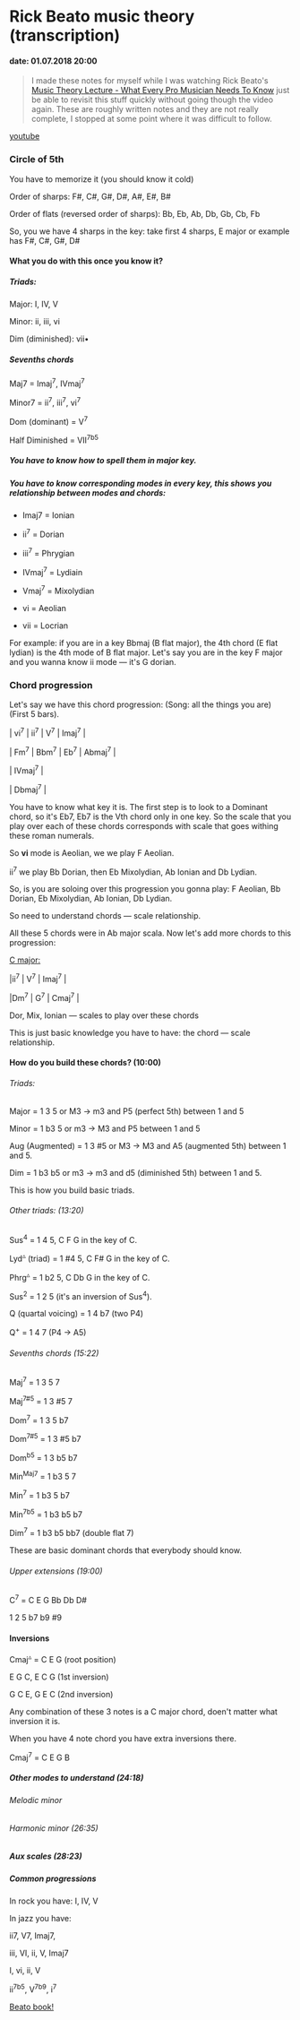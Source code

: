 # Rick Beato music theory (transcription)
#### date: 01.07.2018 20:00

> I made these notes for myself while I was watching Rick Beato's [Music Theory Lecture - What Every Pro Musician Needs To Know](https://www.youtube.com/watch?v=T5SmcH11kUk) 
> just be able to revisit this stuff quickly without going though the video again.
> These are roughly written notes and they are not really complete, I stopped at some point where it was difficult to follow.

[youtube](https://www.youtube.com/watch?v=T5SmcH11kUk)

### Circle of 5th

You have to memorize it (you should know it cold)

Order of sharps: F#, C#, G#, D#, A#, E#, B#

Order of flats (reversed order of sharps): Bb, Eb, Ab, Db, Gb, Cb, Fb

So, you we have 4 sharps in the key: take first 4 sharps, E major or example has F#, C#, G#, D#

#### What you do with this once you know it?

##### Triads:

Major: I, IV, V

Minor: ii, iii, vi

Dim (diminished): vii•

##### Sevenths chords

Maj7 = Imaj<sup>7</sup>, IVmaj<sup>7</sup>

Minor7 = ii<sup>7</sup>, iii<sup>7</sup>, vi<sup>7</sup>

Dom (dominant) = V<sup>7</sup>

Half Diminished = VII<sup>7b5</sup>

##### You have to know how to spell them in major key.

##### You have to know corresponding modes in every key, this shows you relationship between modes and chords:

* Imaj7 = Ionian

* ii<sup>7</sup> = Dorian

* iii<sup>7</sup> = Phrygian

* IVmaj<sup>7</sup> = Lydiain

* Vmaj<sup>7</sup> = Mixolydian

* vi = Aeolian

* ​vii = Locrian

For example: if you are in a key Bbmaj (B flat major), the 4th chord (E flat lydian) is the 4th mode of B flat major. Let's say you are in the key F major and you wanna know ii mode — it's G dorian.

### Chord progression

Let's say we have this chord progression: (Song: all the things you are) (First 5 bars).

|​ vi<sup>7</sup>    | ii<sup>7</sup>  |   V<sup>7</sup>      |   Imaj<sup>7</sup> |

| Fm<sup>7</sup>    | Bbm<sup>7</sup> |   Eb<sup>7</sup>     | Abmaj<sup>7</sup>  | 

|​ IVmaj<sup>7</sup> |

| Dbmaj<sup>7</sup> |

You have to know what key it is. The first step is to look to a Dominant chord, so it's Eb7, Eb7 is the Vth chord only in one key. So the scale that you play over each of these chords corresponds with scale that goes withing these roman numerals. 

So **vi** mode is Aeolian, we we play F Aeolian. 

ii<sup>7</sup> we play Bb Dorian, then Eb Mixolydian, Ab Ionian and Db Lydian.

So, is you are soloing over this progression you gonna play: F Aeolian, Bb Dorian, Eb Mixolydian, Ab Ionian, Db Lydian.

So need to understand chords — scale relationship.

All these 5 chords were in Ab major scala. Now let's add more chords to this progression:

<u>C major:</u>

|ii<sup>7</sup>  |  V<sup>7</sup>  | Imaj<sup>7</sup> |

|Dm<sup>7</sup>  |  G<sup>7</sup>  | Cmaj<sup>7</sup> |

Dor,  Mix,  Ionian — scales to play over these chords

This is just basic knowledge you have to have: the chord — scale relationship.

#### How do you build these chords? (10:00)

###### Triads:

Major = 1 3  5 or M3 → m3 and P5 (perfect 5th) between 1 and 5

Minor = 1 b3 5 or m3 → M3 and P5 between 1 and 5

Aug (Augmented) =  1 3 #5 or M3 → M3 and A5 (augmented 5th) between 1 and 5.

Dim = 1 b3 b5 or m3 → m3 and d5 (diminished 5th) between 1 and 5.

This is how you build basic triads.

###### Other triads: (13:20)

Sus<sup>4</sup> = 1 4 5, C F G in the key of C.

Lyd<sup>▵</sup> (triad) = 1 #4 5, C F# G in the key of C.

Phrg<sup>▵</sup> = 1 b2 5, C Db G in the key of C.

Sus<sup>2</sup> = 1 2 5 (it's an inversion of Sus<sup>4</sup>).

Q (quartal voicing) = 1 4 b7 (two P4)

Q<sup>+</sup> = 1 4 7 (P4 → A5)

###### Sevenths chords (15:22)

Maj<sup>7</sup>  = 1 3 5 7

Maj<sup>7#5</sup> = 1 3 #5 7

Dom<sup>7</sup> = 1 3 5 b7

Dom<sup>7#5</sup> = 1 3 #5 b7

Dom<sup>b5</sup> = 1 3 b5 b7

Min<sup>Maj7</sup> = 1 b3 5 7

Min<sup>7</sup> = 1 b3 5 b7

Min<sup>7b5</sup> = 1 b3 b5 b7

Dim<sup>7</sup> = 1 b3 b5 bb7 (double flat 7)

These are basic dominant chords that everybody should know.

###### Upper extensions (19:00)	

C<sup>7</sup> = C E G Bb Db D#

1 2  5 b7  b9  #9

#### Inversions

Cmaj<sup>▵</sup> = C E G (root position)

E G C, E C G (1st inversion)

G C E, G E C (2nd inversion)		

Any combination of these 3 notes is a C major chord, doen't matter what inversion it is.

When you have 4 note chord you have extra inversions there.

Cmaj<sup>7</sup> = C E G B

##### Other modes to understand (24:18)

###### Melodic minor

###### Harmonic minor (26:35)

##### Aux scales (28:23)

##### Common progressions

In rock you have: I, IV, V

In jazz you have: 

ii7, V7, Imaj7,
 
iii, VI, ii, V, Imaj7

I, vi, ii, V

ii<sup>7b5</sup>, V<sup>7b9</sup>, i<sup>7</sup>

[Beato book!](https://rickbeato.com/products/the-beato-book)

